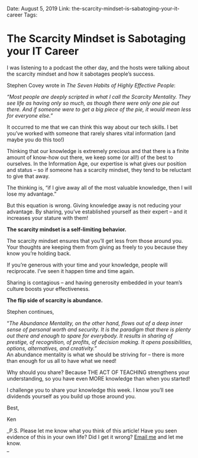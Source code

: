 Date: August 5, 2019
Link: the-scarcity-mindset-is-sabatoging-your-it-career
Tags:

The Scarcity Mindset is Sabotaging your IT Career
=================================================

I was listening to a podcast the other day, and the hosts were talking about the scarcity mindset and how it sabotages people’s success. 

Stephen Covey wrote in _The Seven_ _Habits of Highly Effective People_: 

_“Most people are deeply scripted in what I call the Scarcity Mentality. They see life as having only so much, as though there were only one pie out there. And if someone were to get a big piece of the pie, it would mean less for everyone else.”_  

  
It occurred to me that we can think this way about our tech skills. I bet you’ve worked with someone that rarely shares vital information (and maybe you do this too!)

Thinking that our knowledge is extremely precious and that there is a finite amount of know-how out there, we keep some (or all!) of the best to ourselves. In the Information Age, our expertise is what gives our position and status – so if someone has a scarcity mindset, they tend to be reluctant to give that away. 

The thinking is, “if I give away all of the most valuable knowledge, then I will lose my advantage.”

But this equation is wrong. Giving knowledge away is not reducing your advantage. By sharing, you’ve established yourself as their expert – and it increases your stature with them! 

**The scarcity mindset is a self-limiting behavior.** 

The scarcity mindset ensures that you’ll get less from those around you. Your thoughts are keeping them from giving as freely to you because they know you’re holding back. 

If you’re generous with your time and your knowledge, people will reciprocate. I’ve seen it happen time and time again. 

Sharing is contagious – and having generosity embedded in your team’s culture boosts your effectiveness. 

**The flip side of scarcity is abundance.**

Stephen continues, 

“_The Abundance Mentality, on the other hand, flows out of a deep inner sense of personal worth and security. It is the paradigm that there is plenty out there and enough to spare for everybody. It results in sharing of prestige, of recognition, of profits, of decision making. It opens possibilities, options, alternatives, and creativity.”_   
An abundance mentality is what we should be striving for – there is more than enough for us all to have what we need! 

Why should you share? Because THE ACT OF TEACHING strengthens your understanding, so you have even MORE knowledge than when you started!

I challenge you to share your knowledge this week. I know you’ll see dividends yourself as you build up those around you.

Best,

Ken

_P.S. Please let me know what you think of this article! Have you seen evidence of this in your own life? Did I get it wrong? [Email me](mailto:ken@elevaros.com) and let me know.  
_
